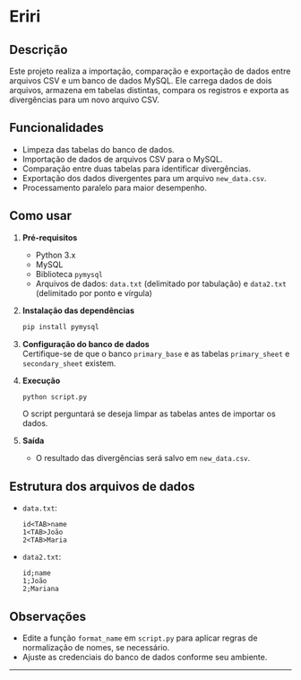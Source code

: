 # Eriri

## Descrição

Este projeto realiza a importação, comparação e exportação de dados entre arquivos CSV e um banco de dados MySQL. Ele carrega dados de dois arquivos, armazena em tabelas distintas, compara os registros e exporta as divergências para um novo arquivo CSV.

## Funcionalidades

- Limpeza das tabelas do banco de dados.
- Importação de dados de arquivos CSV para o MySQL.
- Comparação entre duas tabelas para identificar divergências.
- Exportação dos dados divergentes para um arquivo `new_data.csv`.
- Processamento paralelo para maior desempenho.

## Como usar

1. **Pré-requisitos**  
   - Python 3.x  
   - MySQL  
   - Biblioteca `pymysql`  
   - Arquivos de dados: `data.txt` (delimitado por tabulação) e `data2.txt` (delimitado por ponto e vírgula)

2. **Instalação das dependências**  
   ```bash
   pip install pymysql
   ```

3. **Configuração do banco de dados**  
   Certifique-se de que o banco `primary_base` e as tabelas `primary_sheet` e `secondary_sheet` existem.

4. **Execução**  
   ```bash
   python script.py
   ```
   O script perguntará se deseja limpar as tabelas antes de importar os dados.

5. **Saída**  
   - O resultado das divergências será salvo em `new_data.csv`.

## Estrutura dos arquivos de dados

- `data.txt`:  
  ```
  id<TAB>name
  1<TAB>João
  2<TAB>Maria
  ```
- `data2.txt`:  
  ```
  id;name
  1;João
  2;Mariana
  ```

## Observações

- Edite a função `format_name` em `script.py` para aplicar regras de normalização de nomes, se necessário.
- Ajuste as credenciais do banco de dados conforme seu ambiente.

---